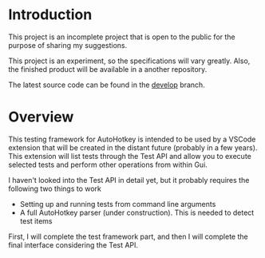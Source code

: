 # Introduction
This project is an incomplete project that is open to the public for the purpose of sharing my suggestions.

This project is an experiment, so the specifications will vary greatly. Also, the finished product will be available in a another repository.

The latest source code can be found in the [develop](https://github.com/zero-plusplus/experimental-autohotkey-testframework/tree/develop) branch.

# Overview
This testing framework for AutoHotkey is intended to be used by a VSCode extension that will be created in the distant future (probably in a few years).
This extension will list tests through the Test API and allow you to execute selected tests and perform other operations from within Gui.

I haven't looked into the Test API in detail yet, but it probably requires the following two things to work
* Setting up and running tests from command line arguments
* A full AutoHotkey parser (under construction). This is needed to detect test items

First, I will complete the test framework part, and then I will complete the final interface considering the Test API.
